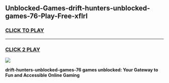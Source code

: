 
## Unblocked-Games-drift-hunters-unblocked-games-76-Play-Free-xflrl
<h3>
<a href="https://premium76.site?title=drift-hunters-unblocked-games-76&ref=18A1">CLICK TO PLAY</a></h3>
<hr>

<h3>
<a href="https://premium76.site?title=drift-hunters-unblocked-games-76&ref=18A1">CLICK 2 PLAY</a>
  
</h3>

<a href="https://premium76.site?title=drift-hunters-unblocked-games-76&ref=18A1"><img src="https://clearcache.store/games.png"></a>


**drift-hunters-unblocked-games-76 games unblocked: Your Gateway to Fun and Accessible Online Gaming**
